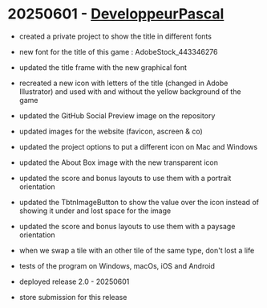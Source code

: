 # 20250601 - [DeveloppeurPascal](https://github.com/DeveloppeurPascal)

* created a private project to show the title in different fonts
* new font for the title of this game : AdobeStock_443346276
* updated the title frame with the new graphical font
* recreated a new icon with letters of the title (changed in Adobe Illustrator) and used with and without the yellow background of the game
* updated the GitHub Social Preview image on the repository
* updated images for the website (favicon, ascreen & co)
* updated the project options to put a different icon on Mac and Windows
* updated the About Box image with the new transparent icon
* updated the score and bonus layouts to use them with a portrait orientation
* updated the TbtnImageButton to show the value over the icon instead of showing it under and lost space for the image
* updated the score and bonus layouts to use them with a paysage orientation
* when we swap a tile with an other tile of the same type, don't lost a life

* tests of the program on Windows, macOs, iOS and Android
* deployed release 2.0 - 20250601
* store submission for this release
